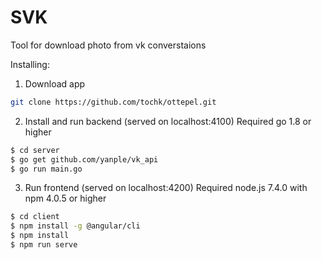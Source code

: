 # SVK

Tool for download photo from vk converstaions

Installing:

1. Download app
```sh
git clone https://github.com/tochk/ottepel.git
```


2. Install and run backend (served on localhost:4100)
Required go 1.8 or higher 
```sh
$ cd server
$ go get github.com/yanple/vk_api
$ go run main.go
```

3. Run frontend (served on localhost:4200)
Required node.js 7.4.0 with npm 4.0.5 or higher
```sh
$ cd client
$ npm install -g @angular/cli
$ npm install
$ npm run serve
```
